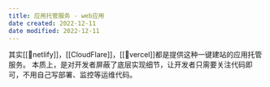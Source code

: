 ```yaml
---
title: 应用托管服务 - web应用
date created: 2022-12-11
date modified: 2022-12-11
---
```


其实[[🔗netlify]]，[[CloudFlare]]，[[🔗vercel]]都是提供这种一键建站的应用托管服务。
本质上，是对开发者屏蔽了底层实现细节，让开发者只需要关注代码即可，不用自己写部署、监控等运维代码。